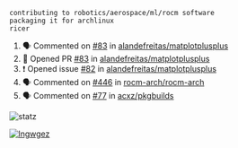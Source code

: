 ```
contributing to robotics/aerospace/ml/rocm software
packaging it for archlinux
ricer
```

<!--START_SECTION:activity-->
1. 🗣 Commented on [#83](https://github.com/alandefreitas/matplotplusplus/issues/83) in [alandefreitas/matplotplusplus](https://github.com/alandefreitas/matplotplusplus)
2. 💪 Opened PR [#83](https://github.com/alandefreitas/matplotplusplus/pull/83) in [alandefreitas/matplotplusplus](https://github.com/alandefreitas/matplotplusplus)
3. ❗️ Opened issue [#82](https://github.com/alandefreitas/matplotplusplus/issues/82) in [alandefreitas/matplotplusplus](https://github.com/alandefreitas/matplotplusplus)
4. 🗣 Commented on [#446](https://github.com/rocm-arch/rocm-arch/issues/446) in [rocm-arch/rocm-arch](https://github.com/rocm-arch/rocm-arch)
5. 🗣 Commented on [#77](https://github.com/acxz/pkgbuilds/issues/77) in [acxz/pkgbuilds](https://github.com/acxz/pkgbuilds)
<!--END_SECTION:activity-->


![statz](https://github-readme-stats.vercel.app/api?username=acxz&include_all_commits=true&show_icons=true)

[![lngwgez](https://github-readme-stats.vercel.app/api/top-langs/?username=acxz&layout=compact)](https://github.com/acxz/github-readme-stats)


<!--
**acxz/acxz** is a ✨ _special_ ✨ repository because its `README.md` (this file) appears on your GitHub profile.

Here are some ideas to get you started:

- 🔭 I’m currently working on ...
- 🌱 I’m currently learning ...
- 👯 I’m looking to collaborate on ...
- 🤔 I’m looking for help with ...
- 💬 Ask me about ...
- 📫 How to reach me: ...
- 😄 Pronouns: ...
- ⚡ Fun fact: ...
-->
